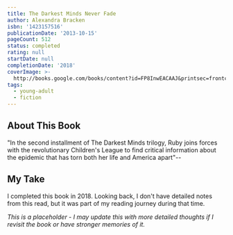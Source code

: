 ```yaml
---
title: The Darkest Minds Never Fade
author: Alexandra Bracken
isbn: '1423157516'
publicationDate: '2013-10-15'
pageCount: 512
status: completed
rating: null
startDate: null
completionDate: '2018'
coverImage: >-
  http://books.google.com/books/content?id=FP8InwEACAAJ&printsec=frontcover&img=1&zoom=1&source=gbs_api
tags:
  - young-adult
  - fiction
---
```


## About This Book

"In the second installment of The Darkest Minds trilogy, Ruby joins forces with the revolutionary Children's League to find critical information about the epidemic that has torn both her life and America apart"--

## My Take

I completed this book in 2018. Looking back, I don't have detailed notes from this read, but it was part of my reading journey during that time.

*This is a placeholder - I may update this with more detailed thoughts if I revisit the book or have stronger memories of it.*
